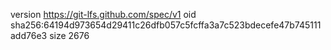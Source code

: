 version https://git-lfs.github.com/spec/v1
oid sha256:64194d973654d29411c26dfb057c5fcffa3a7c523bdecefe47b745111add76e3
size 2676

